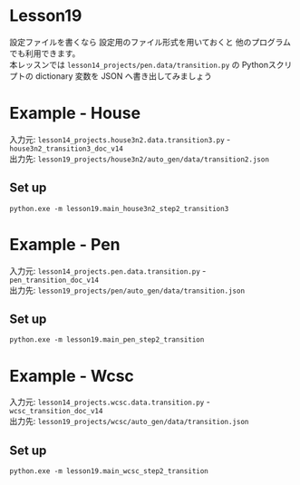# Lesson19

設定ファイルを書くなら 設定用のファイル形式を用いておくと 他のプログラムでも利用できます。  
本レッスンでは `lesson14_projects/pen.data/transition.py` の Pythonスクリプトの dictionary 変数を JSON へ書き出してみましょう  

# Example - House

入力元: `lesson14_projects.house3n2.data.transition3.py` - `house3n2_transition3_doc_v14`  
出力先: `lesson19_projects/house3n2/auto_gen/data/transition2.json`  

## Set up

```shell
python.exe -m lesson19.main_house3n2_step2_transition3
```

# Example - Pen

入力元: `lesson14_projects.pen.data.transition.py` - `pen_transition_doc_v14`  
出力先: `lesson19_projects/pen/auto_gen/data/transition.json`  

## Set up

```shell
python.exe -m lesson19.main_pen_step2_transition
```

# Example - Wcsc

入力元: `lesson14_projects.wcsc.data.transition.py` - `wcsc_transition_doc_v14`  
出力先: `lesson19_projects/wcsc/auto_gen/data/transition.json`  

## Set up

```shell
python.exe -m lesson19.main_wcsc_step2_transition
```
